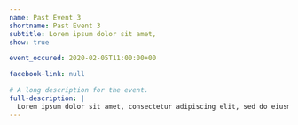 ```yaml
---
name: Past Event 3
shortname: Past Event 3
subtitle: Lorem ipsum dolor sit amet,
show: true

event_occured: 2020-02-05T11:00:00+00

facebook-link: null

# A long description for the event.
full-description: |
  Lorem ipsum dolor sit amet, consectetur adipiscing elit, sed do eiusmod tempor incididunt ut labore et dolore magna aliqua. Ut enim ad minim veniam, quis nostrud exercitation ullamco laboris nisi ut aliquip ex ea commodo consequat. Duis aute irure dolor in reprehenderit in voluptate velit esse cillum dolore eu fugiat nulla pariatur. Excepteur sint occaecat cupidatat non proident, sunt in culpa qui officia deserunt mollit anim id est laborum.
---
```

